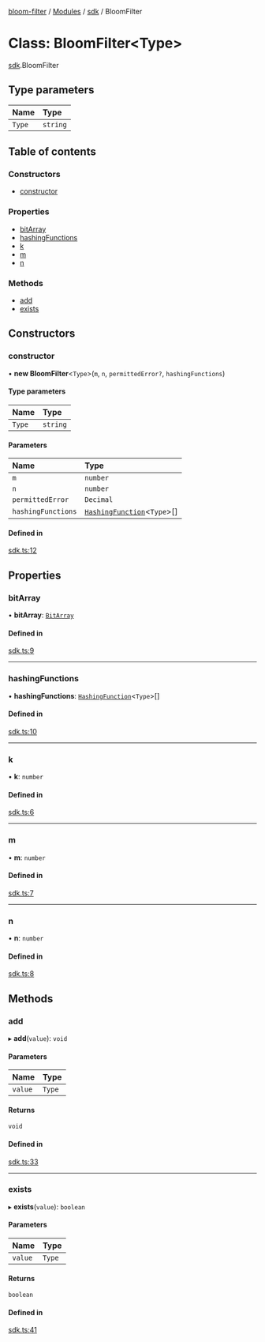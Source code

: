 [bloom-filter](../README.md) / [Modules](../modules.md) / [sdk](../modules/sdk.md) / BloomFilter

# Class: BloomFilter<Type\>

[sdk](../modules/sdk.md).BloomFilter

## Type parameters

| Name | Type |
| :------ | :------ |
| `Type` | `string` |

## Table of contents

### Constructors

- [constructor](sdk.BloomFilter.md#constructor)

### Properties

- [bitArray](sdk.BloomFilter.md#bitarray)
- [hashingFunctions](sdk.BloomFilter.md#hashingfunctions)
- [k](sdk.BloomFilter.md#k)
- [m](sdk.BloomFilter.md#m)
- [n](sdk.BloomFilter.md#n)

### Methods

- [add](sdk.BloomFilter.md#add)
- [exists](sdk.BloomFilter.md#exists)

## Constructors

### constructor

• **new BloomFilter**<`Type`\>(`m`, `n`, `permittedError?`, `hashingFunctions`)

#### Type parameters

| Name | Type |
| :------ | :------ |
| `Type` | `string` |

#### Parameters

| Name | Type |
| :------ | :------ |
| `m` | `number` |
| `n` | `number` |
| `permittedError` | `Decimal` |
| `hashingFunctions` | [`HashingFunction`](../interfaces/types.HashingFunction.md)<`Type`\>[] |

#### Defined in

[sdk.ts:12](https://github.com/rymnc/bloom-filter-ts/blob/b41eb9f/lib/sdk.ts#L12)

## Properties

### bitArray

• **bitArray**: [`BitArray`](utils.BitArray.md)

#### Defined in

[sdk.ts:9](https://github.com/rymnc/bloom-filter-ts/blob/b41eb9f/lib/sdk.ts#L9)

___

### hashingFunctions

• **hashingFunctions**: [`HashingFunction`](../interfaces/types.HashingFunction.md)<`Type`\>[]

#### Defined in

[sdk.ts:10](https://github.com/rymnc/bloom-filter-ts/blob/b41eb9f/lib/sdk.ts#L10)

___

### k

• **k**: `number`

#### Defined in

[sdk.ts:6](https://github.com/rymnc/bloom-filter-ts/blob/b41eb9f/lib/sdk.ts#L6)

___

### m

• **m**: `number`

#### Defined in

[sdk.ts:7](https://github.com/rymnc/bloom-filter-ts/blob/b41eb9f/lib/sdk.ts#L7)

___

### n

• **n**: `number`

#### Defined in

[sdk.ts:8](https://github.com/rymnc/bloom-filter-ts/blob/b41eb9f/lib/sdk.ts#L8)

## Methods

### add

▸ **add**(`value`): `void`

#### Parameters

| Name | Type |
| :------ | :------ |
| `value` | `Type` |

#### Returns

`void`

#### Defined in

[sdk.ts:33](https://github.com/rymnc/bloom-filter-ts/blob/b41eb9f/lib/sdk.ts#L33)

___

### exists

▸ **exists**(`value`): `boolean`

#### Parameters

| Name | Type |
| :------ | :------ |
| `value` | `Type` |

#### Returns

`boolean`

#### Defined in

[sdk.ts:41](https://github.com/rymnc/bloom-filter-ts/blob/b41eb9f/lib/sdk.ts#L41)
